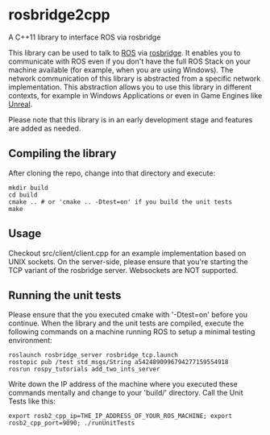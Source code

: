 # rosbridge2cpp
A C++11 library to interface ROS via rosbridge

This library can be used to talk to [ROS](http://www.ros.org/) via [rosbridge](http://wiki.ros.org/rosbridge_suite).
It enables you to communicate with ROS even if you don't have the full ROS Stack on your machine available (for example, when you are using Windows).
The network communication of this library is abstracted from a specific network implementation.
This abstraction allows you to use this library in different contexts, for example in Windows Applications or even in Game Engines like [Unreal](https://www.unrealengine.com/).

Please note that this library is in an early development stage and features are added as needed.

## Compiling the library
After cloning the repo, change into that directory and execute:
```
mkdir build
cd build
cmake .. # or 'cmake .. -Dtest=on' if you build the unit tests
make 
```

## Usage
Checkout src/client/client.cpp for an example implementation based on UNIX sockets.
On the server-side, please ensure that you're starting the TCP variant of the rosbridge server.
Websockets are NOT supported.

## Running the unit tests
Please ensure that the you executed cmake with '-Dtest=on' before you continue.
When the library and the unit tests are compiled, execute the following commands on a machine running ROS to setup a minimal testing environment:
```
roslaunch rosbridge_server rosbridge_tcp.launch
rostopic pub /test std_msgs/String a5424890996794277159554918
rosrun rospy_tutorials add_two_ints_server
```
Write down the IP address of the machine where you executed these commands mentally and change to your 'build/' directory.
Call the Unit Tests like this:
```
export rosb2_cpp_ip=THE_IP_ADDRESS_OF_YOUR_ROS_MACHINE; export rosb2_cpp_port=9090; ./runUnitTests
```

